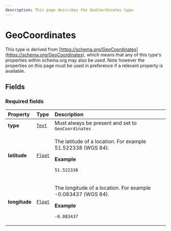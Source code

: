 ```yaml
---
description: This page describes the GeoCoordinates type.
---
```


# GeoCoordinates

This type is derived from [https://schema.org/GeoCoordinates](https://schema.org/GeoCoordinates), which means that any of this type's properties within schema.org may also be used. Note however the properties on this page must be used in preference if a relevant property is available.

## **Fields**

### **Required fields**
    
<table>
  <thead>
    <tr>
      <th style="text-align:left">Property</th>
      <th style="text-align:left">Type</th>
      <th style="text-align:left">Description</th>
    </tr>
  </thead>
  <tbody>
    <tr>
      <td style="text-align:left"><a name="type"></a><b>type</b></td>
      <td style="text-align:left">
        <a href="https://schema.org/Text"><code>Text</code></a>
      </td>
      <td style="text-align:left">
        Must always be present and set to <code>GeoCoordinates</code>
      </td>
    </tr>
    <tr>
      <td style="text-align:left"><a name="latitude"></a><b>latitude</b></td>
      <td style="text-align:left">
        <a href="https://schema.org/Float"><code>Float</code></a>
      </td>
      <td style="text-align:left">
        <p>The latitude of a location. For example 51.522338 (WGS 84).</p><p></p><p><b>Example</b></p><p><code>51.522338</code></p>
      </td>
    </tr>
    <tr>
      <td style="text-align:left"><a name="longitude"></a><b>longitude</b></td>
      <td style="text-align:left">
        <a href="https://schema.org/Float"><code>Float</code></a>
      </td>
      <td style="text-align:left">
        <p>The longitude of a location. For example -0.083437 (WGS 84).</p><p></p><p><b>Example</b></p><p><code>-0.083437</code></p>
      </td>
    </tr>
  </tbody>
</table>


